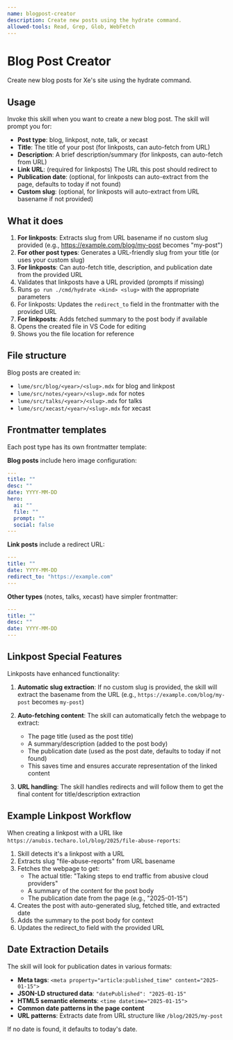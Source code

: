 ```yaml
---
name: blogpost-creator
description: Create new posts using the hydrate command.
allowed-tools: Read, Grep, Glob, WebFetch
---
```


# Blog Post Creator

Create new blog posts for Xe's site using the hydrate command.

## Usage

Invoke this skill when you want to create a new blog post. The skill will prompt you for:

- **Post type**: blog, linkpost, note, talk, or xecast
- **Title**: The title of your post (for linkposts, can auto-fetch from URL)
- **Description**: A brief description/summary (for linkposts, can auto-fetch from URL)
- **Link URL**: (required for linkposts) The URL this post should redirect to
- **Publication date**: (optional, for linkposts can auto-extract from the page, defaults to today if not found)
- **Custom slug**: (optional, for linkposts will auto-extract from URL basename if not provided)

## What it does

1. **For linkposts**: Extracts slug from URL basename if no custom slug provided (e.g., https://example.com/blog/my-post becomes "my-post")
2. **For other post types**: Generates a URL-friendly slug from your title (or uses your custom slug)
3. **For linkposts**: Can auto-fetch title, description, and publication date from the provided URL
4. Validates that linkposts have a URL provided (prompts if missing)
5. Runs `go run ./cmd/hydrate <kind> <slug>` with the appropriate parameters
6. For linkposts: Updates the `redirect_to` field in the frontmatter with the provided URL
7. **For linkposts**: Adds fetched summary to the post body if available
8. Opens the created file in VS Code for editing
9. Shows you the file location for reference

## File structure

Blog posts are created in:

- `lume/src/blog/<year>/<slug>.mdx` for blog and linkpost
- `lume/src/notes/<year>/<slug>.mdx` for notes
- `lume/src/talks/<year>/<slug>.mdx` for talks
- `lume/src/xecast/<year>/<slug>.mdx` for xecast

## Frontmatter templates

Each post type has its own frontmatter template:

**Blog posts** include hero image configuration:

```yaml
---
title: ""
desc: ""
date: YYYY-MM-DD
hero:
  ai: ""
  file: ""
  prompt: ""
  social: false
---
```

**Link posts** include a redirect URL:

```yaml
---
title: ""
date: YYYY-MM-DD
redirect_to: "https://example.com"
---
```

**Other types** (notes, talks, xecast) have simpler frontmatter:

```yaml
---
title: ""
desc: ""
date: YYYY-MM-DD
---
```

## Linkpost Special Features

Linkposts have enhanced functionality:

1. **Automatic slug extraction**: If no custom slug is provided, the skill will extract the basename from the URL (e.g., `https://example.com/blog/my-post` becomes `my-post`)

2. **Auto-fetching content**: The skill can automatically fetch the webpage to extract:
   - The page title (used as the post title)
   - A summary/description (added to the post body)
   - The publication date (used as the post date, defaults to today if not found)
   - This saves time and ensures accurate representation of the linked content

3. **URL handling**: The skill handles redirects and will follow them to get the final content for title/description extraction

## Example Linkpost Workflow

When creating a linkpost with a URL like `https://anubis.techaro.lol/blog/2025/file-abuse-reports`:

1. Skill detects it's a linkpost with a URL
2. Extracts slug "file-abuse-reports" from URL basename
3. Fetches the webpage to get:
   - The actual title: "Taking steps to end traffic from abusive cloud providers"
   - A summary of the content for the post body
   - The publication date from the page (e.g., "2025-01-15")
4. Creates the post with auto-generated slug, fetched title, and extracted date
5. Adds the summary to the post body for context
6. Updates the redirect_to field with the provided URL

## Date Extraction Details

The skill will look for publication dates in various formats:

- **Meta tags**: `<meta property="article:published_time" content="2025-01-15">`
- **JSON-LD structured data**: `"datePublished": "2025-01-15"`
- **HTML5 semantic elements**: `<time datetime="2025-01-15">`
- **Common date patterns in the page content**
- **URL patterns**: Extracts date from URL structure like `/blog/2025/my-post`

If no date is found, it defaults to today's date.
